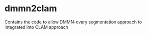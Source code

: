 # dmmn2clam
Contains the code to allow DMMN-ovary segmentation approach to integrated into CLAM approach 
